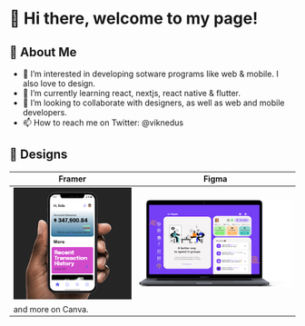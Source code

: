 # 👋 Hi there, welcome to my page!

## 🙈 About Me

- 👀 I’m interested in developing sotware programs like web & mobile. I also love to design.
- 🌱 I’m currently learning react, nextjs, react native & flutter.
- 💞️ I’m looking to collaborate with designers, as well as web and mobile developers.
- 📫 How to reach me on Twitter: @viknedus

## 🌱 Designs

| Framer                                                                             | Figma                                                                                  |
| ---------------------------------------------------------------------------------- | -------------------------------------------------------------------------------------- |
| [![Brass Mobile App Design Prototype](./assets/Brass.png)](https://bit.ly/3h4lzO6) | [![Figma community profile](./assets/AbegWebApp.png)](https://www.figma.com/@viknedus) |
| and more on Canva.                                                                 |

<!---
viknedus/viknedus is a ✨ special ✨ repository because its `README.md` (this file) appears on your GitHub profile.
You can click the Preview link to take a look at your changes.
--->

